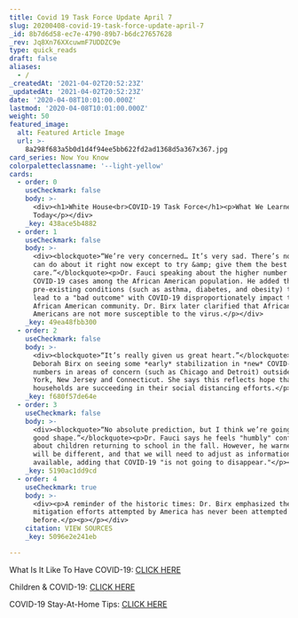 ```yaml
---
title: Covid 19 Task Force Update April 7
slug: 20200408-covid-19-task-force-update-april-7
_id: 8b7d6d58-ec7e-4790-89b7-b6dc27657628
_rev: Jq8Xn76XXcuwmF7UDDZC9e
type: quick_reads
draft: false
aliases:
  - /
_createdAt: '2021-04-02T20:52:23Z'
_updatedAt: '2021-04-02T20:52:23Z'
date: '2020-04-08T10:01:00.000Z'
lastmod: '2020-04-08T10:01:00.000Z'
weight: 50
featured_image:
  alt: Featured Article Image
  url: >-
    8a298f683a5b0d1d4f94ee5bb622fd2ad1368d5a367x367.jpg
card_series: Now You Know
colorpaletteclassname: '--light-yellow'
cards:
  - order: 0
    useCheckmark: false
    body: >-
      <div><h1>White House<br>COVID-19 Task Force</h1><p>What We Learned
      Today</p></div>
    _key: 438ace5b4882
  - order: 1
    useCheckmark: false
    body: >-
      <div><blockquote>“We’re very concerned… It’s very sad. There’s nothing we
      can do about it right now except to try &amp; give them the best possible
      care.”</blockquote><p>Dr. Fauci speaking about the higher number of
      COVID-19 cases among the African American population. He added that
      pre-existing conditions (such as asthma, diabetes, and obesity) that often
      lead to a "bad outcome" with COVID-19 disproportionately impact the
      African American community. Dr. Birx later clarified that African
      Americans are not more susceptible to the virus.</p></div>
    _key: 49ea48fbb300
  - order: 2
    useCheckmark: false
    body: >-
      <div><blockquote>“It’s really given us great heart.”</blockquote><p>Dr.
      Deborah Birx on seeing some *early* stabilization in *new* COVID-19 case
      numbers in areas of concern (such as Chicago and Detroit) outside of New
      York, New Jersey and Connecticut. She says this reflects hope that
      households are succeeding in their social distancing efforts.</p></div>
    _key: f680f57de64e
  - order: 3
    useCheckmark: false
    body: >-
      <div><blockquote>“No absolute prediction, but I think we’re going to be in
      good shape.”</blockquote><p>Dr. Fauci says he feels "humbly" confident
      about children returning to school in the fall. However, he warned America
      will be different, and that we will need to adjust as information becomes
      available, adding that COVID-19 "is not going to disappear."</p></div>
    _key: 5190ac1dd9cd
  - order: 4
    useCheckmark: true
    body: >-
      <div><p>A reminder of the historic times: Dr. Birx emphasized the
      mitigation efforts attempted by America has never been attempted
      before.</p><p></p></div>
    citation: VIEW SOURCES
    _key: 5096e2e241eb

---
```

What Is It Like To Have COVID-19: [CLICK HERE](https://smarthernews.com/article/what-is-it-like-to-have-covid-19/)

Children & COVID-19: [CLICK HERE](https://smarthernews.com/children-and-covid/)

COVID-19 Stay-At-Home Tips: [CLICK HERE](https://smarthernews.com/stay-at-home-tips/)